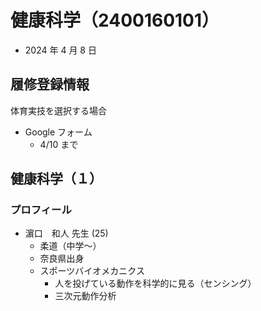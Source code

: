 # 健康科学（2400160101）

- 2024 年 4 月 8 日

## 履修登録情報

体育実技を選択する場合

- Google フォーム
  - 4/10 まで

## 健康科学（１）

### プロフィール

- 濵口　和人 先生 (25)
  - 柔道（中学〜）
  - 奈良県出身
  - スポーツバイオメカニクス
    - 人を投げている動作を科学的に見る（センシング）
    - 三次元動作分析

